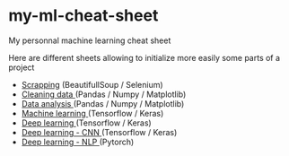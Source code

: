 # my-ml-cheat-sheet

My personnal machine learning cheat sheet

Here are different sheets allowing to initialize more easily some parts of a project

* [Scrapping](scrapping.ipynb) (BeautifullSoup / Selenium)
* [Cleaning data ](data-cleaning.ipynb) (Pandas / Numpy / Matplotlib)
* [Data analysis ](data-analysys.ipynb) (Pandas / Numpy / Matplotlib)
* [Machine learning ](machine-learning.ipynb) (Tensorflow / Keras)
* [Deep learning ](deep-learning.ipynb) (Tensorflow / Keras)
* [Deep learning - CNN ](deep-learning-cnn.ipynb) (Tensorflow / Keras)
* [Deep learning - NLP ](deep-learning-nlp.ipynb) (Pytorch)